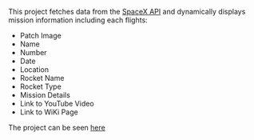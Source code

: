 This project fetches data from the [SpaceX API](https://api.spacexdata.com/v2/launches) and dynamically displays mission information including each flights:

- Patch Image
- Name
- Number
- Date
- Location
- Rocket Name
- Rocket Type
- Mission Details
- Link to YouTube Video
- Link to WiKi Page

The project can be seen [here](https://space-x-qmivdzmph.now.sh/) 








